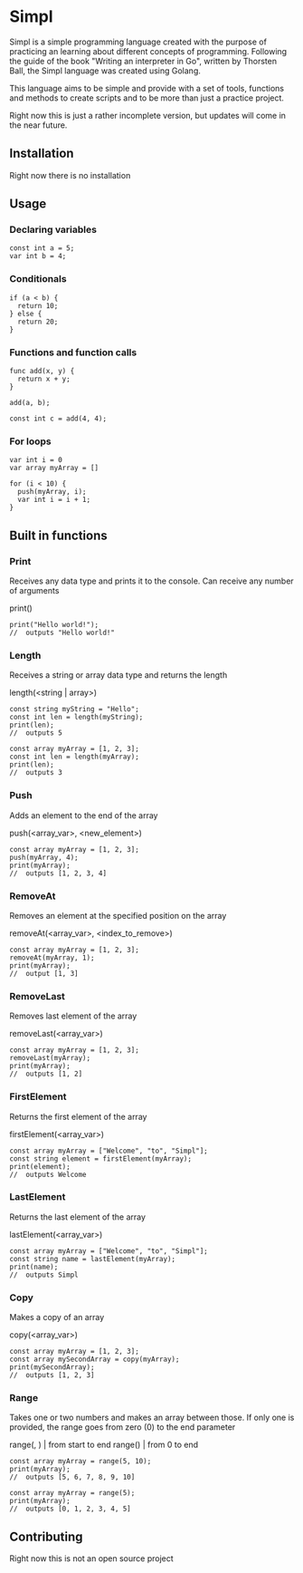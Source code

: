# Simpl

Simpl is a simple programming language created with the purpose of practicing an learning about different concepts of programming. Following the guide of the book "Writing an interpreter in Go", written by Thorsten Ball, the Simpl language was created using Golang.

This language aims to be simple and provide with a set of tools, functions and methods to create scripts and to be more than just a practice project.

Right now this is just a rather incomplete version, but updates will come in the near future.

## Installation

Right now there is no installation

## Usage

### Declaring variables

```
const int a = 5;
var int b = 4;
```

### Conditionals

```
if (a < b) {
  return 10;
} else {
  return 20;
}
```

### Functions and function calls

```
func add(x, y) {
  return x + y;
}

add(a, b);

const int c = add(4, 4);
```

### For loops

```
var int i = 0
var array myArray = []

for (i < 10) {
  push(myArray, i);
  var int i = i + 1;
}
```

## Built in functions

### Print

Receives any data type and prints it to the console. Can receive any number of arguments

print(<argument>)

```
print("Hello world!");
//  outputs "Hello world!"
```

### Length

Receives a string or array data type and returns the length

length(<string | array>)

```
const string myString = "Hello";
const int len = length(myString);
print(len);
//  outputs 5
```

```
const array myArray = [1, 2, 3];
const int len = length(myArray);
print(len);
//  outputs 3
```

### Push

Adds an element to the end of the array

push(<array_var>, <new_element>)

```
const array myArray = [1, 2, 3];
push(myArray, 4);
print(myArray);
//  outputs [1, 2, 3, 4]
```

### RemoveAt

Removes an element at the specified position on the array

removeAt(<array_var>, <index_to_remove>)

```
const array myArray = [1, 2, 3];
removeAt(myArray, 1);
print(myArray);
//  output [1, 3]
```

### RemoveLast

Removes last element of the array

removeLast(<array_var>)

```
const array myArray = [1, 2, 3];
removeLast(myArray);
print(myArray);
//  outputs [1, 2]
```

### FirstElement

Returns the first element of the array

firstElement(<array_var>)

```
const array myArray = ["Welcome", "to", "Simpl"];
const string element = firstElement(myArray);
print(element);
//  outputs Welcome
```

### LastElement

Returns the last element of the array

lastElement(<array_var>)

```
const array myArray = ["Welcome", "to", "Simpl"];
const string name = lastElement(myArray);
print(name);
//  outputs Simpl
```

### Copy

Makes a copy of an array

copy(<array_var>)

```
const array myArray = [1, 2, 3];
const array mySecondArray = copy(myArray);
print(mySecondArray);
//  outputs [1, 2, 3]
```

### Range

Takes one or two numbers and makes an array between those. If only one is provided, the range goes from zero (0) to the end parameter

range(<start>, <end>) | from start to end
range(<end>) | from 0 to end

```
const array myArray = range(5, 10);
print(myArray);
//  outputs [5, 6, 7, 8, 9, 10]
```

```
const array myArray = range(5);
print(myArray);
//  outputs [0, 1, 2, 3, 4, 5]
```

## Contributing

Right now this is not an open source project
